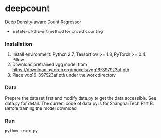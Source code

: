 # deepcount

Deep Density-aware Count Regressor
- a state-of-the-art method for crowd counting

### Installation
1. Install environment: Python 2.7, Tensorflow >= 1.8, PyTorch >= 0.4, Pillow
2. Download pretrained vgg model from https://download.pytorch.org/models/vgg16-397923af.pth
3. Place vgg16-397923af.pth under the work directory

### Data
Prepare the dataset first and modify data.py to get the data accessible. See data.py for detail.
The current code of data.py is for Shanghai Tech Part B. Before training the model download 

### Run
```
python train.py
```
